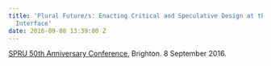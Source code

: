 ```yaml
---
title: 'Plural Future/s: Enacting Critical and Speculative Design at the Policy-Publics
  Interface'
date: 2016-09-08 13:39:00 Z
---
```


[SPRU 50th Anniversary Conference](http://www.sussex.ac.uk/spru/about/50years/conference/programme), Brighton. 8 September 2016.